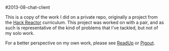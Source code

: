 #2013-08-chat-client

This is a copy of the work I did on a private repo, originally a project from
the [Hack Reactor](http://hackreactor.com) curriculum. This project was worked
on with a pair, and as such is representative of the kind of problems that I've
tackled, but not of my solo work.

For a better perspective on my own work, please see [ReadUp](http://github.com/ReadUpCode/readup) or [Pigout](http://github.com/BrettHoyer/pigout.git).
